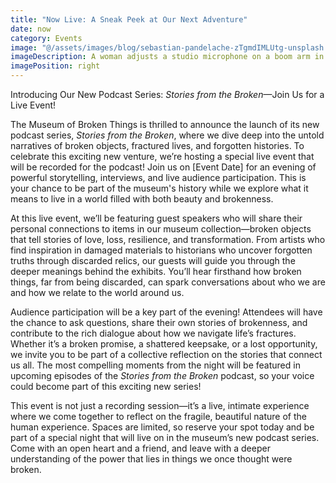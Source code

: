 ```yaml
---
title: "Now Live: A Sneak Peek at Our Next Adventure"
date: now
category: Events
image: "@/assets/images/blog/sebastian-pandelache-zTgmdIMLUtg-unsplash.jpg"
imageDescription: A woman adjusts a studio microphone on a boom arm in front of a laptop.
imagePosition: right
---
```


Introducing Our New Podcast Series: <cite>Stories from the Broken</cite>—Join Us for a Live Event!

The Museum of Broken Things is thrilled to announce the launch of its new podcast series, *Stories from the Broken*, where we dive deep into the untold narratives of broken objects, fractured lives, and forgotten histories. To celebrate this exciting new venture, we’re hosting a special live event that will be recorded for the podcast! Join us on [Event Date] for an evening of powerful storytelling, interviews, and live audience participation. This is your chance to be part of the museum's history while we explore what it means to live in a world filled with both beauty and brokenness.

At this live event, we’ll be featuring guest speakers who will share their personal connections to items in our museum collection—broken objects that tell stories of love, loss, resilience, and transformation. From artists who find inspiration in damaged materials to historians who uncover forgotten truths through discarded relics, our guests will guide you through the deeper meanings behind the exhibits. You’ll hear firsthand how broken things, far from being discarded, can spark conversations about who we are and how we relate to the world around us.

Audience participation will be a key part of the evening! Attendees will have the chance to ask questions, share their own stories of brokenness, and contribute to the rich dialogue about how we navigate life’s fractures. Whether it’s a broken promise, a shattered keepsake, or a lost opportunity, we invite you to be part of a collective reflection on the stories that connect us all. The most compelling moments from the night will be featured in upcoming episodes of the *Stories from the Broken* podcast, so your voice could become part of this exciting new series!

This event is not just a recording session—it’s a live, intimate experience where we come together to reflect on the fragile, beautiful nature of the human experience. Spaces are limited, so reserve your spot today and be part of a special night that will live on in the museum’s new podcast series. Come with an open heart and a friend, and leave with a deeper understanding of the power that lies in things we once thought were broken.